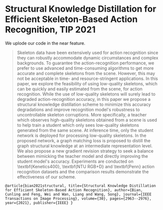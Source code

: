 # Structural Knowledge Distillation for Efficient Skeleton-Based Action Recognition, TIP 2021
We uplode our code in the near feature.
>Skeleton data have been extensively used for action recognition since they can robustly accommodate dynamic circumstances and complex backgrounds. 
To guarantee the action-recognition performance, we prefer to use advanced and time-consuming algorithms to get more accurate and complete skeletons from the scene. However, this may not be acceptable in time- and resource-stringent applications.
	In this paper, we explore the feasibility of using low-quality skeletons, which can be quickly and easily estimated from the scene, for action recognition. 
	While the use of low-quality skeletons will surely lead to degraded action-recognition accuracy, in this paper we propose a structural knowledge distillation scheme 
	to minimize this accuracy degradations and improve recognition model's robustness to uncontrollable skeleton corruptions. 
	More specifically, a teacher which observes high-quality skeletons obtained from a scene is used to help 
	train a student which only sees low-quality skeletons generated from the same scene.
	At inference time, only the student network is deployed for processing low-quality skeletons. 
	In the proposed network, a graph matching loss is proposed to distill the graph structural knowledge at an intermediate representation level. 
	We also propose a new gradient revision strategy to seek a balance between mimicking the teacher model and directly improving the student model's accuracy.
	Experiments are conducted on \textbf{Kenetics400}, \textbf{NTU RGB+D} and \textbf{Penn} action recognition datasets and the comparison results demonstrate the effectiveness of our scheme.

`
@article{bian2021structural,
  title={Structural Knowledge Distillation for Efficient Skeleton-Based Action Recognition},
  author={Bian, Cunling and Feng, Wei and Wan, Liang and Wang, Song},
  journal={IEEE Transactions on Image Processing},
  volume={30},
  pages={2963--2976},
  year={2021},
  publisher={IEEE}
}
`
